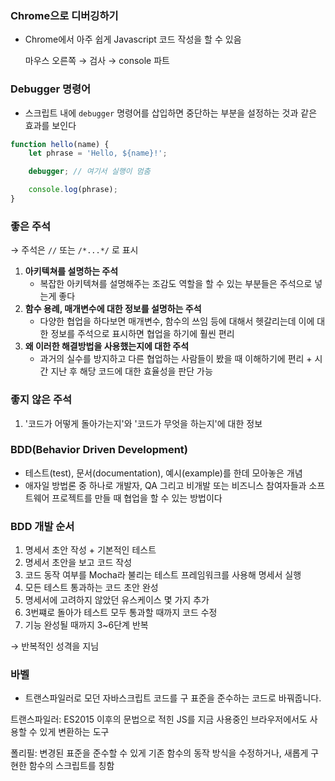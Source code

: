 ### Chrome으로 디버깅하기

- Chrome에서 아주 쉽게 Javascript 코드 작성을 할 수 있음

    마우스 오른쪽 → 검사 → console 파트

### Debugger 명령어

- 스크립트 내에 `debugger` 명령어를 삽입하면 중단하는 부분을 설정하는 것과 같은 효과를 보인다

```jsx
function hello(name) {
	let phrase = 'Hello, ${name}!';

	debugger; // 여기서 실행이 멈춤

	console.log(phrase);
}
```

### 좋은 주석

→ 주석은 `//` 또는 `/*...*/` 로 표시

1. **아키텍쳐를 설명하는 주석**
    - 복잡한 아키텍쳐를 설명해주는 조감도 역할을 할 수 있는 부분들은 주석으로 넣는게 좋다
2. **함수 용례, 매개변수에 대한 정보를 설명하는 주석**
    - 다양한 협업을 하다보면 매개변수, 함수의 쓰임 등에 대해서 헷갈리는데 이에 대한 정보를 주석으로 표시하면 협업을 하기에 훨씬 편리
3. **왜 이러한 해결방법을 사용했는지에 대한 주석**
    - 과거의 실수를 방지하고 다른 협업하는 사람들이 봤을 때 이해하기에 편리 + 시간 지난 후 해당 코드에 대한 효율성을 판단 가능

### 좋지 않은 주석

1. '코드가 어떻게 돌아가는지'와 '코드가 무엇을 하는지'에 대한 정보


### BDD(Behavior Driven Development)

- 테스트(test), 문서(documentation), 예시(example)를 한데 모아놓은 개념
- 애자일 방법론 중 하나로 개발자, QA 그리고 비개발 또는 비즈니스 참여자들과 소프트웨어 프로젝트를 만들 때 협업을 할 수 있는 방법이다

### BDD 개발 순서

1. 명세서 초안 작성 + 기본적인 테스트
2. 명세서 초안을 보고 코드 작성
3. 코드 동작 여부를 Mocha라 불리는 테스트 프레임워크를 사용해 명세서 실행
4. 모든 테스트 통과하는 코드 초안 완성
5. 명세서에 고려하지 않았던 유스케이스 몇 가지 추가
6. 3번쨰로 돌아가 테스트 모두 통과할 때까지 코드 수정
7. 기능 완성될 때까지 3~6단계 반복

→ 반복적인 성격을 지님

### 바벨

- 트랜스파일러로 모던 자바스크립트 코드를 구 표준을 준수하는 코드로 바꿔줍니다.

트랜스파일러: ES2015 이후의 문법으로 적힌 JS를 지금 사용중인 브라우저에서도 사용할 수 있게 변환하는 도구

폴리필: 변경된 표준을 준수할 수 있게 기존 함수의 동작 방식을 수정하거나, 새롭게 구현한 함수의 스크립트를 칭함